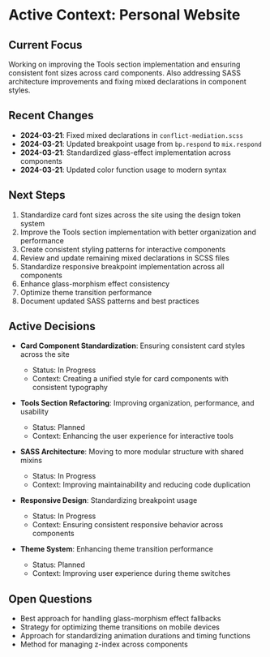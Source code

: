 # Active Context: Personal Website

## Current Focus

Working on improving the Tools section implementation and ensuring consistent font sizes across card components. Also addressing SASS architecture improvements and fixing mixed declarations in component styles.

## Recent Changes

- **2024-03-21**: Fixed mixed declarations in `conflict-mediation.scss`
- **2024-03-21**: Updated breakpoint usage from `bp.respond` to `mix.respond`
- **2024-03-21**: Standardized glass-effect implementation across components
- **2024-03-21**: Updated color function usage to modern syntax

## Next Steps

1. Standardize card font sizes across the site using the design token system
2. Improve the Tools section implementation with better organization and performance
3. Create consistent styling patterns for interactive components
4. Review and update remaining mixed declarations in SCSS files
5. Standardize responsive breakpoint implementation across all components
6. Enhance glass-morphism effect consistency
7. Optimize theme transition performance
8. Document updated SASS patterns and best practices

## Active Decisions

- **Card Component Standardization**: Ensuring consistent card styles across the site
  - Status: In Progress
  - Context: Creating a unified style for card components with consistent typography

- **Tools Section Refactoring**: Improving organization, performance, and usability
  - Status: Planned
  - Context: Enhancing the user experience for interactive tools

- **SASS Architecture**: Moving to more modular structure with shared mixins
  - Status: In Progress
  - Context: Improving maintainability and reducing code duplication

- **Responsive Design**: Standardizing breakpoint usage
  - Status: In Progress
  - Context: Ensuring consistent responsive behavior across components

- **Theme System**: Enhancing theme transition performance
  - Status: Planned
  - Context: Improving user experience during theme switches

## Open Questions

- Best approach for handling glass-morphism effect fallbacks
- Strategy for optimizing theme transitions on mobile devices
- Approach for standardizing animation durations and timing functions
- Method for managing z-index across components

